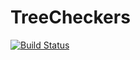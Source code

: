 # TreeCheckers

[![Build Status](https://travis-ci.org/shrub77/TreeCheckers.svg?branch=master)](https://travis-ci.org/shrub77/TreeCheckers)
